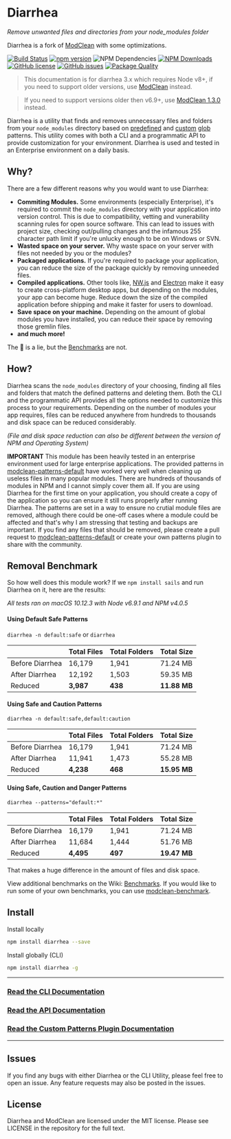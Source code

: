 # Diarrhea
*Remove unwanted files and directories from your node_modules folder*

Diarrhea is a fork of [ModClean](https://github.com/ModClean/modclean) with some optimizations.

[![Build Status](https://travis-ci.org/jehy/diarrhea.svg?branch=master)](https://travis-ci.org/jehy/wtfwith)
[![npm version](https://img.shields.io/npm/v/diarrhea.svg)](https://www.npmjs.com/package/diarrhea)
![NPM Dependencies](https://david-dm.org/jehy/diarrhea.svg)
[![NPM Downloads](https://img.shields.io/npm/dm/diarrhea.svg)](https://www.npmjs.com/package/diarrhea)
[![GitHub license](https://img.shields.io/badge/license-MIT-blue.svg)](https://raw.githubusercontent.com/jehy/diarrhea/master/LICENSE)
[![GitHub issues](https://img.shields.io/github/issues/jehy/diarrhea.svg)](https://github.com/jehy/diarrhea/issues)
[![Package Quality](http://npm.packagequality.com/shield/diarrhea.svg)](http://packagequality.com/#?package=diarrhea)

> This documentation is for diarrhea 3.x which requires Node v8+, if you need to support older versions, use [ModClean](https://github.com/ModClean/modclean) instead.

> If you need to support versions older then v6.9+, use [ModClean 1.3.0](https://github.com/ModClean/modclean/tree/1.x) instead.

Diarrhea is a utility that finds and removes unnecessary files and folders from your `node_modules` directory based on [predefined](https://github.com/ModClean/modclean-patterns-default) and [custom](https://github.com/jehy/diarrhea/wiki/Custom-Pattern-Plugins) [glob](https://github.com/isaacs/node-glob) patterns. This utility comes with both a CLI and a programmatic API to provide customization for your environment. Diarrhea is used and tested in an Enterprise environment on a daily basis.

## Why?
There are a few different reasons why you would want to use Diarrhea:

* **Commiting Modules.** Some environments (especially Enterprise), it's required to commit the `node_modules` directory with your application into version control. This is due to compatibility, vetting and vunerability scanning rules for open source software. This can lead to issues with project size, checking out/pulling changes and the infamous 255 character path limit if you're unlucky enough to be on Windows or SVN.
* **Wasted space on your server.** Why waste space on your server with files not needed by you or the modules?
* **Packaged applications.** If you're required to package your application, you can reduce the size of the package quickly by removing unneeded files.
* **Compiled applications.** Other tools like, [NW.js](https://nwjs.io/) and [Electron](http://electron.atom.io/) make it easy to create cross-platform desktop apps, but depending on the modules, your app can become huge. Reduce down the size of the compiled application before shipping and make it faster for users to download.
* **Save space on your machine.** Depending on the amount of global modules you have installed, you can reduce their space by removing those gremlin files.
* **and much more!**

The :cake: is a lie, but the [Benchmarks](https://github.com/jehy/diarrhea/wiki/Benchmarks) are not.

## How?
Diarrhea scans the `node_modules` directory of your choosing, finding all files and folders that match the defined patterns and deleting them. Both the CLI and the programmatic API provides all the options needed to customize this process to your requirements. Depending on the number of modules your app requires, files can be reduced anywhere from hundreds to thousands and disk space can be reduced considerably.

_(File and disk space reduction can also be different between the version of NPM and Operating System)_

**IMPORTANT**
This module has been heavily tested in an enterprise environment used for large enterprise applications. The provided patterns in [modclean-patterns-default](https://github.com/ModClean/modclean-patterns-default) have worked very well when cleaning up useless files in many popular modules. There are hundreds of thousands of modules in NPM and I cannot simply cover them all. If you are using Diarrhea for the first time on your application, you should create a copy of the application so you can ensure it still runs properly after running Diarrhea. The patterns are set in a way to ensure no crutial module files are removed, although there could be one-off cases where a module could be affected and that's why I am stressing that testing and backups are important. If you find any files that should be removed, please create a pull request to [modclean-patterns-default](https://github.com/ModClean/modclean-patterns-default) or create your own patterns plugin to share with the community.

## Removal Benchmark
So how well does this module work? If we `npm install sails` and run Diarrhea on it, here are the results:

_All tests ran on macOS 10.12.3 with Node v6.9.1 and NPM v4.0.5_

#### Using Default Safe Patterns
`diarrhea -n default:safe` or `diarrhea`

|                 | Total Files | Total Folders | Total Size   |
| --------------- | ----------- | ------------- | ------------ |
| Before Diarrhea | 16,179      | 1,941         | 71.24 MB     |
| After Diarrhea  | 12,192      | 1,503         | 59.35 MB     |
| Reduced         | **3,987**   | **438**       | **11.88 MB** |

#### Using Safe and Caution Patterns
`diarrhea -n default:safe,default:caution`

|                 | Total Files | Total Folders | Total Size   |
| --------------- | ----------- | ------------- | ------------ |
| Before Diarrhea | 16,179      | 1,941         | 71.24 MB     |
| After Diarrhea  | 11,941      | 1,473         | 55.28 MB     |
| Reduced         | **4,238**   | **468**       | **15.95 MB** |

#### Using Safe, Caution and Danger Patterns
`diarrhea --patterns="default:*"`

|                 | Total Files | Total Folders | Total Size   |
| --------------- | ----------- | ------------- | ------------ |
| Before Diarrhea | 16,179      | 1,941         | 71.24 MB     |
| After Diarrhea  | 11,684      | 1,444         | 51.76 MB     |
| Reduced         | **4,495**   | **497**       | **19.47 MB** |

That makes a huge difference in the amount of files and disk space.

View additional benchmarks on the Wiki: [Benchmarks](https://github.com/jehy/diarrhea/wiki/Benchmarks). If you would like to run some of your own benchmarks, you can use [modclean-benchmark](https://github.com/ModClean/modclean-benchmark).

## Install

Install locally

```bash
npm install diarrhea --save
```

Install globally (CLI)

```bash
npm install diarrhea -g
```


---

### [Read the CLI Documentation](https://github.com/jehy/diarrhea/wiki/CLI)

### [Read the API Documentation](https://github.com/jehy/diarrhea/wiki/API)

### [Read the Custom Patterns Plugin Documentation](https://github.com/jehy/diarrhea/wiki/Custom-Pattern-Plugins)

---

## Issues
If you find any bugs with either Diarrhea or the CLI Utility, please feel free to open an issue. Any feature requests may also be posted in the issues.

## License
Diarrhea and ModClean are licensed under the MIT license. Please see LICENSE in the repository for the full text.
